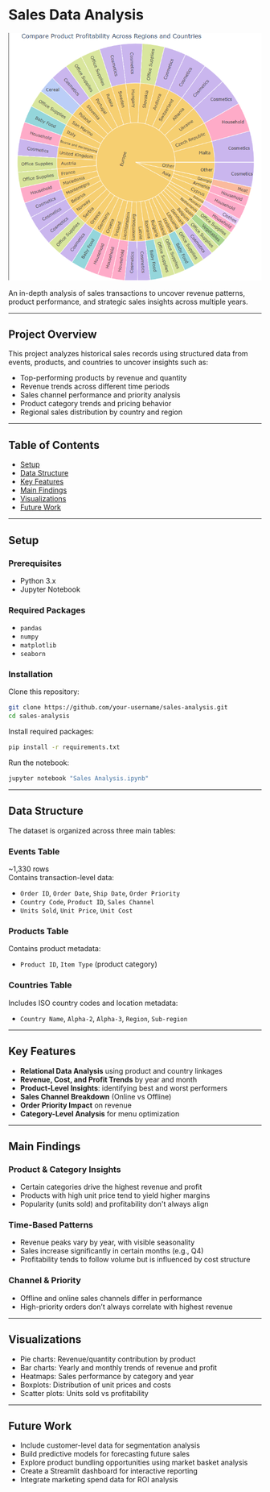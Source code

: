 # Sales Data Analysis

![Picture](product_profit_region_country.png)

An in-depth analysis of sales transactions to uncover revenue patterns, product performance, and strategic sales insights across multiple years.

---

## Project Overview  
This project analyzes historical sales records using structured data from events, products, and countries to uncover insights such as:

- Top-performing products by revenue and quantity  
- Revenue trends across different time periods  
- Sales channel performance and priority analysis  
- Product category trends and pricing behavior  
- Regional sales distribution by country and region  

---

## Table of Contents  
- [Setup](#setup)  
- [Data Structure](#data-structure)  
- [Key Features](#key-features)  
- [Main Findings](#main-findings)  
- [Visualizations](#visualizations)  
- [Future Work](#future-work)  

---

## Setup  

### Prerequisites  
- Python 3.x  
- Jupyter Notebook  

### Required Packages  
- `pandas`  
- `numpy`  
- `matplotlib`  
- `seaborn`  

### Installation  
Clone this repository:
```bash
git clone https://github.com/your-username/sales-analysis.git
cd sales-analysis
```

Install required packages:
```bash
pip install -r requirements.txt
```

Run the notebook:
```bash
jupyter notebook "Sales Analysis.ipynb"
```

---

## Data Structure  
The dataset is organized across three main tables:

### Events Table  
~1,330 rows  
Contains transaction-level data:  
- `Order ID`, `Order Date`, `Ship Date`, `Order Priority`  
- `Country Code`, `Product ID`, `Sales Channel`  
- `Units Sold`, `Unit Price`, `Unit Cost`  

### Products Table  
Contains product metadata:  
- `Product ID`, `Item Type` (product category)

### Countries Table  
Includes ISO country codes and location metadata:  
- `Country Name`, `Alpha-2`, `Alpha-3`, `Region`, `Sub-region`

---

## Key Features  

- **Relational Data Analysis** using product and country linkages  
- **Revenue, Cost, and Profit Trends** by year and month  
- **Product-Level Insights**: identifying best and worst performers  
- **Sales Channel Breakdown** (Online vs Offline)  
- **Order Priority Impact** on revenue  
- **Category-Level Analysis** for menu optimization

---

## Main Findings  

### Product & Category Insights  
- Certain categories drive the highest revenue and profit  
- Products with high unit price tend to yield higher margins  
- Popularity (units sold) and profitability don't always align

### Time-Based Patterns  
- Revenue peaks vary by year, with visible seasonality  
- Sales increase significantly in certain months (e.g., Q4)  
- Profitability tends to follow volume but is influenced by cost structure  

### Channel & Priority  
- Offline and online sales channels differ in performance  
- High-priority orders don’t always correlate with highest revenue

---

## Visualizations  

- Pie charts: Revenue/quantity contribution by product  
- Bar charts: Yearly and monthly trends of revenue and profit  
- Heatmaps: Sales performance by category and year  
- Boxplots: Distribution of unit prices and costs  
- Scatter plots: Units sold vs profitability  

---

## Future Work  

- Include customer-level data for segmentation analysis  
- Build predictive models for forecasting future sales  
- Explore product bundling opportunities using market basket analysis  
- Create a Streamlit dashboard for interactive reporting  
- Integrate marketing spend data for ROI analysis
